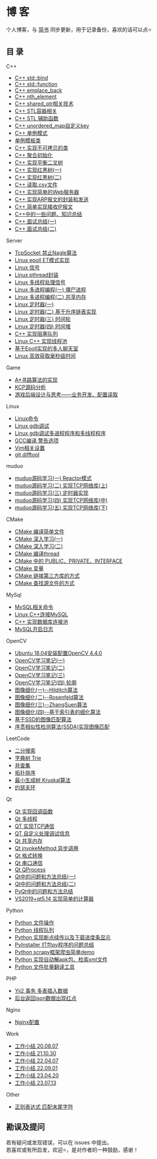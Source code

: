 # 博 客
个人博客，与 [简书](https://www.jianshu.com/u/7292e231d5f9) 同步更新，用于记录备份，喜欢的话可以点⭐

## 目 录
C++
- [C++ std::bind](./C++/C++%20bind.md)
- [C++ std::function](./C++/C++%20function.md)
- [C++ emplace_back](./C++/C++%20emplace_back.md)
- [C++ nth_element](./C++/C++%20nth_element.md)
- [C++ shared_ptr相关技术](./C++/C++%20shared_ptr相关技术.md)
- [C++ STL容器相关](./C++/C++%20STL容器相关.md)
- [C++ STL 辅助函数](./C++/C++%20STL%20辅助函数.md)
- [C++ unordered_map自定义key](./C++/C++%20unordered_map自定义key.md)
- [C++ 单例模式](./C++/C++%20单例模式.md)
- [单例模板类](./C++/单例模板类.md)
- [C++ 实现不可拷贝的类](./C++/C++%20实现不可拷贝的类.md)
- [C++ 聚合初始化](./C++/C++%20聚合初始化.md)
- [C++ 实现平衡二叉树](./C++/C++%20实现平衡二叉树.md)
- [C++ 实现红黑树(一)](./C++/C++%20实现红黑树(一).md)
- [C++ 实现红黑树(二)](./C++/C++%20实现红黑树(二).md)
- [C++ 读取.csv文件](./C++/C++%20读取.csv文件.md)
- [C++ 实现简单的Web服务器](./C++/C++%20实现简单的Web服务器.md)
- [C++ 实现ARP报文的封装和发送](./C++/C++%20实现ARP报文的封装和发送.md)
- [C++ 简单实现接收IP报文](./C++/C++%20简单实现接收IP报文.md)
- [C++中的一些问题、知识总结](./C++/C++中的一些问题、知识总结.md)
- [C++ 面试总结(一)](./C++/C++%20面试总结(一).md)
- [C++ 面试总结(二)](./C++/C++%20面试总结(二).md)

Server
- [TcpSocket 禁止Nagle算法](./Server/TcpSocket%20禁止Nagle算法.md)
- [Linux epoll ET模式实现](./Server/Linux%20epoll%20ET模式实现.md)
- [Linux 信号](./Server/Linux%20信号.md)
- [Linux pthread封装](./Server/Linux%20pthread封装.md)
- [Linux 多线程处理信号](./Server/Linux%20多线程处理信号.md)
- [Linux 多进程编程(一) 僵尸进程](./Server/Linux%20多进程编程(一)%20僵尸进程.md)
- [Linux 多进程编程(二) 共享内存](./Server/Linux%20多进程编程(二)%20共享内存.md)
- [Linux 定时器(一)](./Server/Linux%20定时器(一).md)
- [Linux 定时器(二) 基于升序链表实现](./Server/Linux%20定时器(二)%20基于升序链表实现.md)
- [Linux 定时器(三) 时间轮](./Server/Linux%20定时器(三)%20时间轮.md)
- [Linux 定时器(四) 时间堆](./Server/Linux%20定时器(四)%20时间堆.md)
- [C++ 实现阻塞队列](./Server/C++%20实现阻塞队列.md)
- [Linux C++ 实现线程池](./Server/Linux%20C++%20实现线程池.md)
- [基于Epoll实现的多人聊天室](./Server/基于Epoll实现的多人聊天室.md)
- [Linux 高效获取毫秒级时间](./Server/Linux%20高效获取毫秒级时间.md)

Game
- [A*寻路算法的实现](./Game/A星寻路算法的实现.md)
- [KCP源码分析](./Game/KCP源码分析.md)
- [游戏后端设计与思考——业务开发、配置读取](./Game/游戏后端设计与思考——业务开发、配置读取.md)

Linux
- [Linux命令](./Linux/Linux命令.md)
- [Linux gdb调试](./Linux/Linux%20gdb调试.md)
- [Linux gdb调试多进程程序和多线程程序](./Linux/Linux%20gdb调试多进程程序和多线程程序.md)
- [GCC编译 警告选项](./Linux/GCC编译%20警告选项.md)
- [Vim相关设置](./Linux/Vim相关设置.md)
- [git difftool](./Linux/git%20difftool.md)

muduo
- [muduo源码学习(一) Reactor模式](./muduo/muduo源码学习(一)%20Reactor模式.md)
- [muduo源码学习(二)  实现TCP网络库(上)](./muduo/muduo源码学习(二)%20%20实现TCP网络库(上).md)
- [muduo源码学习(三) 定时器实现](./muduo/muduo源码学习(三)%20定时器实现.md)
- [muduo源码学习(四) 实现TCP网络库(中)](./muduo/muduo源码学习(四)%20实现TCP网络库(中).md)
- [muduo源码学习(五) 实现TCP网络库(下)](./muduo/muduo源码学习(五)%20实现TCP网络库(下).md)

CMake
- [CMake 编译简单文件](./CMake/CMake%20编译简单文件.md)
- [CMake 深入学习(一)](./CMake/CMake%20深入学习(一).md)
- [CMake 深入学习(二)](./CMake/CMake%20深入学习(二).md)
- [CMake 编译thread](./CMake/CMake%20编译thread.md)
- [CMake 中的 PUBLIC，PRIVATE，INTERFACE](./CMake/CMake%20中的%20PUBLIC，PRIVATE，INTERFACE.md)
- [CMake 变量](./CMake/CMake%20变量.md)
- [CMake 链接第三方库的方式](./CMake/CMake%20链接第三方库的方式.md)
- [CMake 查找源文件的方式](./CMake/CMake%20查找源文件的方式.md)

MySql
- [MySQL相关命令](./MySql/MySQL相关命令.md)
- [Linux C++连接MySQL](./MySql/Linux%20C++连接MySQL.md)
- [C++ 实现数据库连接池](./MySql/C++%20实现数据库连接池.md)
- [MySQL开启日志](./MySql/MySQL开启日志.md)

OpenCV
- [Ubuntu 18.04安装配置OpenCV 4.4.0](./OpenCV/Ubuntu%2018.04安装配置OpenCV%204.4.0.md)
- [OpenCV学习笔记(一)](./OpenCV/OpenCV学习笔记(一).md)
- [OpenCV学习笔记(二)](./OpenCV/OpenCV学习笔记(二).md)
- [OpenCV学习笔记(三)](./OpenCV/OpenCV学习笔记(三).md)
- [OpenCV学习笔记(四) 轮廓](./OpenCV/OpenCV学习笔记(四)%20%20轮廓.md)
- [图像细化(一)--Hilditch算法](./OpenCV/图像细化(一)--Hilditch算法.md)
- [图像细化(二)--Rosenfeld算法](./OpenCV/图像细化(二)--Rosenfeld算法.md)
- [图像细化(三)--ZhangSuen算法](./OpenCV/图像细化(三)--ZhangSuen算法.md)
- [图像细化(四)--基于索引表的细化算法](./OpenCV/图像细化(四)--基于索引表的细化算法.md)
- [基于SSD的图像匹配算法](./OpenCV/基于SSD的图像匹配算法.md)
- [序贯相似性检测算法(SSDA)实现图像匹配](./OpenCV/序贯相似性检测算法(SSDA)实现图像匹配.md)

LeetCode
- [二分搜索](./LeetCode/二分搜索.md)
- [字典树 Trie](./LeetCode/字典树%20Trie.md)
- [并查集](./LeetCode/并查集.md)
- [拓扑排序](./LeetCode/拓扑排序.md)
- [最小生成树 Kruskal算法](./LeetCode/最小生成树%20Kruskal算法.md)
- [约瑟夫环](./LeetCode/约瑟夫环.md)

Qt
- [Qt 实现回调函数](./Qt/Qt%20实现回调函数.md)
- [Qt 多线程](./Qt/Qt%20多线程.md)
- [QT 实现TCP通信](./Qt/QT%20实现TCP通信.md)
- [QT 自定义处理调试信息](./Qt/QT%20自定义处理调试信息.md)
- [Qt 共享内存](./Qt/Qt%20共享内存.md)
- [Qt invokeMethod 异步调用](./Qt/Qt%20invokeMethod%20异步调用.md)
- [Qt 格式转换](./Qt/Qt%20格式转换.md)
- [Qt 串口通信](./Qt/Qt%20串口通信.md)
- [Qt QProcess](./Qt/Qt%20QProcess.md)
- [Qt中的问题和方法总结(一)](./Qt/Qt中的问题和方法总结(一).md)
- [Qt中的问题和方法总结(二)](./Qt/Qt中的问题和方法总结(二).md)
- [PyQt中的问题和方法总结](./Qt/PyQt中的问题和方法总结.md)
- [VS2019+qt5.14 实现简单的计算器](./Qt/VS2019+qt5.14%20实现简单的计算器.md)

Python
- [Python 文件操作](./Python/Python%20文件操作.md)
- [Python 线程队列](./Python/Python%20线程队列.md)
- [Python 实现断点续传以及下载进度条显示](./Python/Python%20实现断点续传以及下载进度条显示.md)
- [PyInstaller 打包py程序的问题总结](./Python/PyInstaller%20打包py程序的问题总结.md)
- [Python scrapy框架爬虫简单demo](./Python/Python%20scrapy框架爬虫简单demo.md)
- [Python 实现自动解apk包、检索xml文件](./Python/Python%20实现自动解apk包、检索xml文件.md)
- [Python 文件批量翻译工具](./Python/Python%20文件批量翻译工具.md)

PHP
- [Yii2 事务 多表插入数据](./PHP/Yii2%20事务%20%20多表插入数据.md)
- [后台返回json数据出现红点](./PHP/后台返回json数据出现红点.md)

Nginx
- [Nginx配置](./Nginx/Nginx配置.md)

Work
- [工作小结 20.08.07](./Work/工作小结%2020.08.07.md)
- [工作小结 21.10.30](./Work/工作小结%2021.10.30.md)
- [工作小结 22.04.07](./Work/工作小结%2022.04.07.md)
- [工作小结 22.09.01](./Work/工作小结%2022.09.01.md)
- [工作小结 23.04.20](./Work/工作小结%2023.04.20.md)
- [工作小结 23.07.13](./Work/工作小结%2023.07.13.md)

Other
- [正则表达式 匹配末尾字符](./Other/正则表达式%20匹配末尾字符.md)

## 勘误及提问
若有疑问或发现错误，可以在 issues 中提出。  
若喜欢或有所启发，欢迎⭐，是对作者的一种鼓励，感谢！
